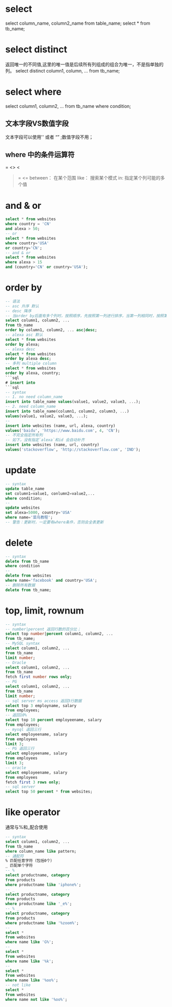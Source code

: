 # select
select column_name, column2_name from table_name;
select * from tb_name;
# select distinct
返回唯一的不同值,这里的唯一值是后续所有列组成的组合为唯一，不是指单独的列。
select distinct column1, column, ... from tb_name;
# select where
select column1, column2, ... from tb_name where condition;
## 文本字段VS数值字段
文本字段可以使用'' 或者 “” ;数值字段不用；
## where 中的条件运算符
=
<>
<
>
>=
<=
between： 在某个范围
like： 搜索某个模式
in: 指定某个列可能的多个值
# and & or
```sql
select * from websites
where country = 'CN'
and alexa > 50;
-- or
select * from websites
where country='USA'
or country='CN';
-- and & or
select * from websites
where alexa > 15
and (country='CN' or country='USA');
```
# order by 
```sql
-- 语法
-- asc 升序 默认
-- desc 降序
-- 当order by后面有多个列时，按照顺序，先按照第一列进行排序，当第一列相同时，按照第二列进行排序，以此类推；
select column1, column2, ...
from tb_name
order by column1, column2, ... asc|desc;
-- alexa asc 默认
select * from websites
order by alexa;
-- alexa desc
select * from websites
order by alexa desc;
-- 多列 multiple column
select * from websites
order by alexa, country;
```sql
# insert into
```sql
-- syntax
-- 1. no need column_name
insert into table_name values(value1, value2, value3, ...);
-- 2. need column_name
insert into table_name(column1, column2, column3, ...)
values(value1, value2, value3, ...);
-- 
insert into websites (name, url, alexa, country)
values('baidu', 'https://www.baidu.com', 4, 'CN');
-- 不完全指定所有列
-- 如下，没有指定`alexa`和id 会自动补齐
insert into websites (name, url, country)
values('stackoverflow', 'http://stackoverflow.com', 'IND');
```
# update
```sql
-- syntax
update table_name
set column1=value1, conlumn2=value2,...
where condition;
-- 
update websites
set alexa=5000, country='USA'
where name='菜鸟教程';
-- 警告：更新时，一定要有where条件，否则会全表更新
```
# delete
```sql
-- syntax
delete from tb_name
where condition
-- 
delete from websites
where name='facebook' and country='USA';
-- 删除所有数据
delete from tb_name;
```
# top, limit, rownum
```sql
-- syntax
-- number|percent 返回行数的百分比；
select top number|percent column1, column2, ...
from tb_name;
-- MySQL syntax
select column1, column2, ...
from tb_name
limit number;
-- Oracle
select column1, column2, ...
from tb_name
fetch first number rows only;
-- PG
select column1, column2, ...
from tb_name
limit number;
-- sql server ms access 返回3行数据
select top 3 employname, salary
from employees;
-- 返回10%
select top 10 percent employeename, salary
from employees;
-- mysql 返回三行
select employeename, salary
from employees
limit 3;
-- PG 返回三行
select employeename, salary
from employees
limit 3;
-- oracle
select employeename, salary
from employees
fetch first 3 rows only;
-- sql server
select top 50 percent * from websites;
```
# like operator
通常与%和_配合使用
```sql
-- syntax
select column1, column2, ...
from tb_name
where column_name like pattern;
-- 通配符
% 匹配任意字符（包括0个）
_ 匹配单个字符
-- %
select productname, category
from products
where productname like 'iphone%';
-- _
select productname, category
from products
where productname like '_e%';
-- % _
select productname, category
from products
where productname like '%zoom%';
-- 
select * 
from websites
where name like 'G%';
-- 
select *
from websites
where name like '%k';
-- 
select *
from websites
where name like '%oo%';
-- not like
select *
from websites
where name not like '%oo%';
```


